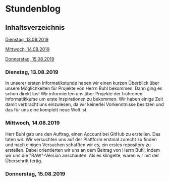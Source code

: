 # Stundenblog

## Inhaltsverzeichnis
[Dienstag, 13.08.2019](#1)

[Mittwoch, 14.08.2019](#2)

[Donnerstag, 15.08.2019](#3)

### <a name="1"></a>Dienstag, 13.08.2019
In unserer ersten Informatikstunde haben wir einen kurzen Überblick über unsere Möglichkeiten für Projekte von Herrn Buhl bekommen. Dann ging es schon direkt los! Wir informierten uns über Projekte der frührenen Informatikkurse um erste Inspirationen zu bekommen. Wir haben einige Zeit damit verbracht uns einzulesen, da wir keinerlei Vorkenntnisse besitzen und das für uns eine komplett neue Welt ist. 

### <a name="1"></a>Mittwoch, 14.08.2019
Herr Buhl gab uns den Auftrag, einen Account bei GitHub zu erstellen. Das taten wir. Wir versuchten uns auf der Plattform erstmal zurecht zu finden und nach einigen Versuchen schafften wir es, ein erstes repository  zu erstellen. Dabei orientierten wir uns an dem Beitrag von Herrn Buhl, indem wir uns die "RAW"-Version anschauten. Als es klingelte, waren wir mit der Überschrift fertig.

### <a name="1"></a>Donnerstag, 15.08.2019
